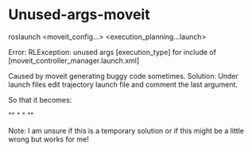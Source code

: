 # Unused-args-moveit

roslaunch <moveit_config...> <execution_planning...launch>

Error: RLException: unused args [execution_type] for include of [moveit_controller_manager.launch.xml]

Caused by moveit generating buggy code sometimes.
Solution: Under launch files edit trajectory launch file and comment the last argument.

So that it becomes:

"<include file="$(find myur5_moveit_config)/launch/$(arg moveit_controller_manager)_moveit_controller_manager.launch.xml">"
"    <!--arg name="execution_type" value="$(arg execution_type)" /-->"
"</include>"

Note: I am unsure if this is a temporary solution or if this might be a little wrong but works for me!
